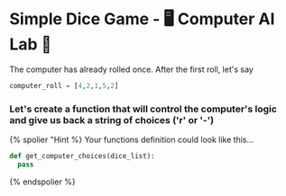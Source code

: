 # Simple Dice Game - 🖥️ Computer AI Lab 🧠

The computer has already rolled once. After the first roll, let's say
```python
computer_roll = [4,2,1,5,2]
```

### Let's create a function that will control the computer's logic and give us back a string of choices ('r' or '-')

{% spolier "Hint %}
Your functions definition could look like this...
```python
def get_computer_choices(dice_list):
  pass
```
{% endspolier %}

